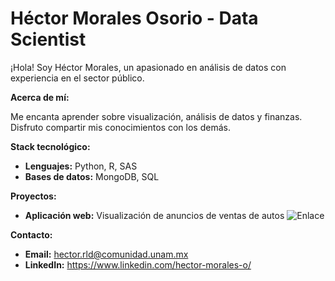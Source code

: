  # Héctor Morales Osorio - Data Scientist
 
¡Hola! Soy Héctor Morales, un apasionado en análisis de datos con experiencia en el sector público. 

**Acerca de mí:**

Me encanta aprender sobre visualización, análisis de datos y finanzas. Disfruto compartir mis conocimientos con los demás.

**Stack tecnológico:**

* **Lenguajes:** Python, R, SAS
* **Bases de datos:** MongoDB, SQL

**Proyectos:**

* **Aplicación web:** Visualización de anuncios de ventas de autos ![Enlace](htpss://appweb-iarp.onrender.com)

**Contacto:**

* **Email:** hector.rld@comunidad.unam.mx
* **LinkedIn:** https://www.linkedin.com/hector-morales-o/


